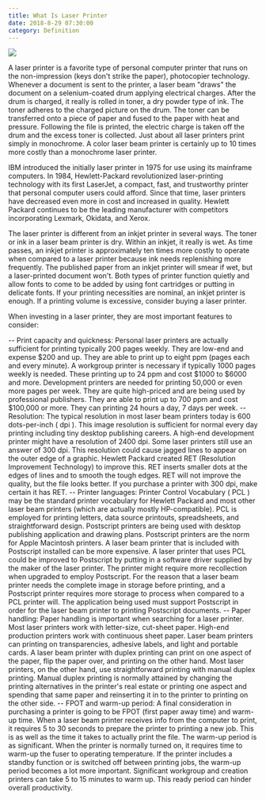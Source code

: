 ```yaml
---
title: What Is Laser Printer
date: 2018-8-29 07:30:00
category: Definition
---
```


![](/images/1.jpg)

A laser printer is a favorite type of personal computer printer that runs on the non-impression (keys don't strike the paper), photocopier technology. Whenever a document is sent to the printer, a laser beam "draws" the document on a selenium-coated drum applying electrical charges. After the drum is charged, it really is rolled in toner, a dry powder type of ink. The toner adheres to the charged picture on the drum. The toner can be transferred onto a piece of paper and fused to the paper with heat and pressure. Following the file is printed, the electric charge is taken off the drum and the excess toner is collected. Just about all laser printers print simply in monochrome. A color laser beam printer is certainly up to 10 times more costly than a monochrome laser printer.

<!-- more -->

IBM introduced the initially laser printer in 1975 for use using its mainframe computers. In 1984, Hewlett-Packard revolutionized laser-printing technology with its first LaserJet, a compact, fast, and trustworthy printer that personal computer users could afford. Since that time, laser printers have decreased even more in cost and increased in quality. Hewlett Packard continues to be the leading manufacturer with competitors incorporating Lexmark, Okidata, and Xerox.

The laser printer is different from an inkjet printer in several ways. The toner or ink in a laser beam printer is dry. Within an inkjet, it really is wet. As time passes, an inkjet printer is approximately ten times more costly to operate when compared to a laser printer because ink needs replenishing more frequently. The published paper from an inkjet printer will smear if wet, but a laser-printed document won't. Both types of printer function quietly and allow fonts to come to be added by using font cartridges or putting in delicate fonts. If your printing necessities are nominal, an inkjet printer is enough. If a printing volume is excessive, consider buying a laser printer.

When investing in a laser printer, they are most important features to consider:

-- Print capacity and quickness: Personal laser printers are actually sufficient for printing typically 200 pages weekly. They are low-end and expense $200 and up. They are able to print up to eight ppm (pages each and every minute). A workgroup printer is necessary if typically 1000 pages weekly is needed. These printing up to 24 ppm and cost $1000 to $6000 and more. Development printers are needed for printing 50,000 or even more pages per week. They are quite high-priced and are being used by professional publishers. They are able to print up to 700 ppm and cost $100,000 or more. They can printing 24 hours a day, 7 days per week.
-- Resolution: The typical resolution in most laser beam printers today is 600 dots-per-inch ( dpi ). This image resolution is sufficient for normal every day printing including tiny desktop publishing careers. A high-end development printer might have a resolution of 2400 dpi. Some laser printers still use an answer of 300 dpi. This resolution could cause jagged lines to appear on the outer edge of a graphic. Hewlett Packard created RET (Resolution Improvement Technology) to improve this. RET inserts smaller dots at the edges of lines and to smooth the tough edges. RET will not improve the quality, but the file looks better. If you purchase a printer with 300 dpi, make certain it has RET.
-- Printer languages: Printer Control Vocabulary ( PCL ) may be the standard printer vocabulary for Hewlett Packard and most other laser beam printers (which are actually mostly HP-compatible). PCL is employed for printing letters, data source printouts, spreadsheets, and straightforward design. Postscript printers are being used with desktop publishing application and drawing plans. Postscript printers are the norm for Apple Macintosh printers. A laser beam printer that is included with Postscript installed can be more expensive. A laser printer that uses PCL could be improved to Postscript by putting in a software driver supplied by the maker of the laser printer. The printer might require more recollection when upgraded to employ Postscript. For the reason that a laser beam printer needs the complete image in storage before printing, and a Postscript printer requires more storage to process when compared to a PCL printer will. The application being used must support Postscript in order for the laser beam printer to printing Postscript documents.
-- Paper handling: Paper handling is important when searching for a laser printer. Most laser printers work with letter-size, cut-sheet paper. High-end production printers work with continuous sheet paper. Laser beam printers can printing on transparencies, adhesive labels, and light and portable cards. A laser beam printer with duplex printing can print on one aspect of the paper, flip the paper over, and printing on the other hand. Most laser printers, on the other hand, use straightforward printing with manual duplex printing. Manual duplex printing is normally attained by changing the printing alternatives in the printer's real estate or printing one aspect and spending that same paper and reinserting it in to the printer to printing on the other side.
-- FPOT and warm-up period: A final consideration in purchasing a printer is going to be FPOT (first paper away time) and warm-up time. When a laser beam printer receives info from the computer to print, it requires 5 to 30 seconds to prepare the printer to printing a new job. This is as well as the time it takes to actually print the file. The warm-up period is as significant. When the printer is normally turned on, it requires time to warm-up the fuser to operating temperature. If the printer includes a standby function or is switched off between printing jobs, the warm-up period becomes a lot more important. Significant workgroup and creation printers can take 5 to 15 minutes to warm up. This ready period can hinder overall productivity.
